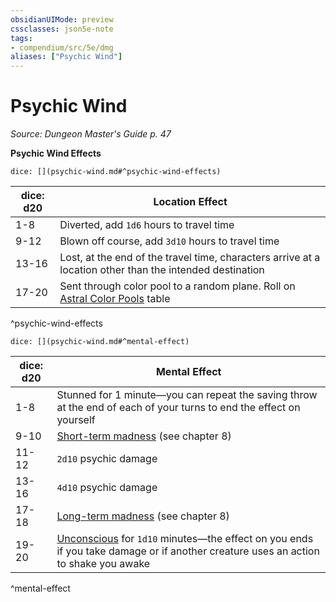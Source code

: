 ```yaml
---
obsidianUIMode: preview
cssclasses: json5e-note
tags:
- compendium/src/5e/dmg
aliases: ["Psychic Wind"]
---
```

# Psychic Wind
*Source: Dungeon Master's Guide p. 47* 

**Psychic Wind Effects**

`dice: [](psychic-wind.md#^psychic-wind-effects)`

| dice: d20 | Location Effect |
|-----------|-----------------|
| 1-8 | Diverted, add `1d6` hours to travel time |
| 9-12 | Blown off course, add `3d10` hours to travel time |
| 13-16 | Lost, at the end of the travel time, characters arrive at a location other than the intended destination |
| 17-20 | Sent through color pool to a random plane. Roll on [Astral Color Pools](astral-color-pools.md) table |
^psychic-wind-effects

`dice: [](psychic-wind.md#^mental-effect)`

| dice: d20 | Mental Effect |
|-----------|---------------|
| 1-8 | Stunned for 1 minute—you can repeat the saving throw at the end of each of your turns to end the effect on yourself |
| 9-10 | [Short-term madness](short-term-madness.md) (see chapter 8) |
| 11-12 | `2d10` psychic damage |
| 13-16 | `4d10` psychic damage |
| 17-18 | [Long-term madness](long-term-madness.md) (see chapter 8) |
| 19-20 | [Unconscious](conditions.md#Unconscious) for `1d10` minutes—the effect on you ends if you take damage or if another creature uses an action to shake you awake |
^mental-effect